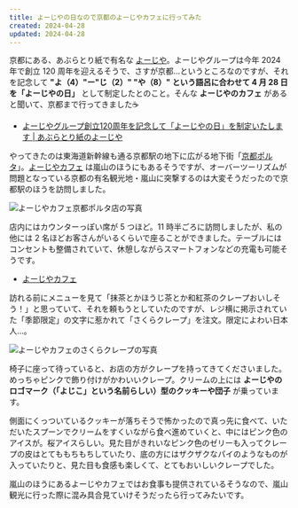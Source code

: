 ```yaml
---
title: よーじやの日なので京都のよーじやカフェに行ってみた
created: 2024-04-28
updated: 2024-04-28
---
```


京都にある、あぶらとり紙で有名な [よーじや](https://www.yojiya.co.jp/)。よーじやグループは今年 2024 年で創立 120 周年を迎えるそうで、さすが京都…というところなのですが、それを記念して **"よ（4）"ー"じ（2）" "や（8）" という語呂に合わせて 4 月 28 日を「よーじやの日」** として制定したとのこと。そんな **よーじやのカフェ** があると聞いて、京都まで行ってきました☕

- [よーじやグループ創立120周年を記念して「よーじやの日」を制定いたします | あぶらとり紙のよーじや](https://www.yojiya.co.jp/archives/384)

やってきたのは東海道新幹線も通る京都駅の地下に広がる地下街「[京都ポルタ](https://www.porta.co.jp/)」。[よーじやカフェ](https://yojiyacafe.com/) は嵐山のほうにもあるそうですが、オーバーツーリズムが問題となっている京都の有名観光地・嵐山に突撃するのは大変そうだったので京都駅のほうを訪問しました。

![よーじやカフェ京都ポルタ店の写真](d54bdd87-aa47-428d-2533-08f000cda000)

店内にはカウンターっぽい席が 5 つほど。11 時半ごろに訪問しましたが、私の他には 2 名ほどお客さんがいるくらいで座ることができました。テーブルにはコンセントも整備されていて、休憩しながらスマートフォンなどの充電も可能そうです。

- [よーじやカフェ](https://yojiyacafe.com/)

訪れる前にメニューを見て「抹茶とかほうじ茶とか和紅茶のクレープおいしそう！」と思っていて、それを頼もうとしていたのですが、レジ横に掲示されていた「季節限定」の文字に惹かれて「さくらクレープ」を注文。限定によわい日本人…。

![よーじやカフェのさくらクレープの写真](630f5126-cd76-48f5-d7f6-af1b207d7500)

椅子に座って待っていると、お店の方がクレープを持ってきてくださいました。めっちゃピンクで飾り付けがかわいいクレープ。クリームの上には **よーじやのロゴマーク（「よじこ」という名前らしい）型のクッキーや団子** が乗っています。

側面にくっついているクッキーが落ちそうで怖かったので真っ先に食べて、いただいたスプーンでクリームをすくいながら食べ進めていくと、中にはピンク色のアイスが。桜アイスらしい。見た目がきれいなピンク色のゼリーも入ってクレープの皮はとてももちもちしていたり、底の方にはザクザクなパイのようなものが入っていたりと、見た目も食感も楽しくて、とてもおいしいクレープでした。

嵐山のほうにあるよーじやカフェではお食事も提供されているそうなので、嵐山観光に行った際に混み具合見ていけそうだったら行ってみたいです。
